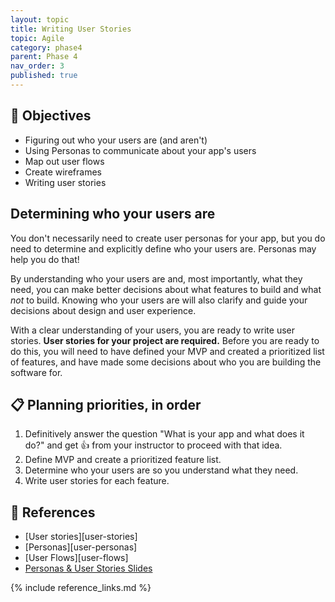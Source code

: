 ```yaml
---
layout: topic
title: Writing User Stories
topic: Agile
category: phase4
parent: Phase 4
nav_order: 3
published: true
---
```


## 🎯 Objectives

- Figuring out who your users are (and aren't)
- Using Personas to communicate about your app's users
- Map out user flows
- Create wireframes
- Writing user stories

## Determining who your users are

You don't necessarily need to create user personas for your app, but you do need to determine and explicitly define who your users are. Personas may help you do that!

By understanding who your users are and, most importantly, what they need, you can make better decisions about what features to build and what _not_ to build. Knowing who your users are will also clarify and guide your decisions about design and user experience.

With a clear understanding of your users, you are ready to write user stories. **User stories for your project are required.** Before you are ready to do this, you will need to have defined your MVP and created a prioritized list of features, and have made some decisions about who you are building the software for.

## 📋 Planning priorities, in order

1. Definitively answer the question "What is your app and what does it do?" and get 👍 from your instructor to proceed with that idea.
2. Define MVP and create a prioritized feature list.
3. Determine who your users are so you understand what they need.
4. Write user stories for each feature.

## 🔖 References

- [User stories][user-stories]
- [Personas][user-personas]
- [User Flows][user-flows]
- [Personas & User Stories Slides](https://drive.google.com/file/d/1QCvM1hgpDYYdIfQvsfvNxiUztUTWDSyh/view?usp=sharing)

{% include reference_links.md %}

